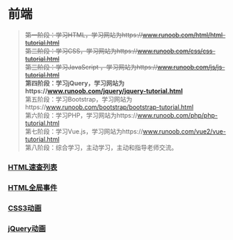# 前端  

>  ~~第一阶段：学习HTML，学习网站为https://www.runoob.com/html/html-tutorial.html~~  
  ~~第二阶段：学习CSS，学习网站为https://www.runoob.com/css/css-tutorial.html~~  
  ~~第三阶段：学习JavaScript ，学习网站为https://www.runoob.com/js/js-tutorial.html~~  
  **第四阶段：学习jQuery，学习网站为https://www.runoob.com/jquery/jquery-tutorial.html**  
  第五阶段：学习Bootstrap，学习网站为https://www.runoob.com/bootstrap/bootstrap-tutorial.html  
  第六阶段：学习PHP，学习网站为https://www.runoob.com/php/php-tutorial.html  
  第七阶段：学习Vue.js，学习网站为https://www.runoob.com/vue2/vue-tutorial.html  
  第八阶段：综合学习，主动学习，主动和指导老师交流。  

### [HTML速查列表](https://www.runoob.com/html/html-quicklist.html)  
### [HTML全局事件](https://www.runoob.com/tags/ref-eventattributes.html)  
### [CSS3动画](https://www.runoob.com/css3/css3-animations.html)  
### [jQuery动画](https://www.runoob.com/jquery/jquery-animate.html)  
